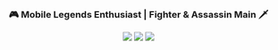 
<h3 align="center">🎮 Mobile Legends Enthusiast | Fighter & Assassin Main 🗡️</h3>

<p align="center">
  <img src="https://img.shields.io/badge/Rank-Mythic%20Immortal-%23FF4654?style=for-the-badge&logo=googleplay&logoColor=white" />
  <img src="https://img.shields.io/badge/Role-Fighter%20%26%20Assassin-%2300ADEF?style=for-the-badge&logo=riotgames&logoColor=white" />
  <img src="https://img.shields.io/badge/Favorite_Hero-Cici%20%26%20Ling-%23FFD700?style=for-the-badge&logo=apachespark&logoColor=white" />
</p>



